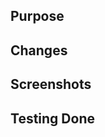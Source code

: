 ## Purpose

<!--- What is the feature, bug, or other reason for making this change? --->
<!--- Please include links to tickets if they exist. --->

## Changes

<!--- What did you change and why? --->
<!-- Example list:
- [x] completed change 1
- [x] completed change 2
- [ ] incomplete change
-->

## Screenshots

<!--- If applicable, include screenshots to assist your teammates
in quickly understanding what was added / changed / fixed.  --->

## Testing Done

<!--- How do you know this works? --->
<!--- Did you test locally or write new specs? --->
